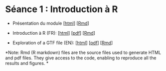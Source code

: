 # Séance 1 : Introduction à R


- Présentation du module
[[html](module-3-Stat-R_presentation.html)]
[[Rmd](module-3-Stat-R_presentation.Rmd)]

- Introduction à R (FR): 
[[html](R_intro.html)] 
[[pdf](R_intro.pdf)] 
[[Rmd](https://github.com/DU-Bii/module-3-Stat-R/blob/master/seance_1/R_intro.Rmd)]


- Exploration of a GTF file (EN): 
[[html](gtf_exploration.html)] 
[[pdf](gtf_exploration.pdf)] 
[[Rmd](https://github.com/DU-Bii/module-3-Stat-R/blob/master/seance_1/gtf_exploration.Rmd)]

*Note: Rmd (R markdown) files are the source files used to generate HTML and pdf files. They give access to the code, enabling to reproduce all the results and figures. *

